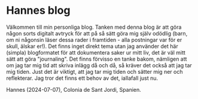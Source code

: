# Hannes blog
Välkommen till min personliga blog. Tanken med denna blog är att göra någon sorts digitalt avtryck för att på så sätt göra mig själv odödlig (barn, om ni någonsin läser dessa rader i framtiden - alla postningar var för er skull, älskar er!). Det finns inget direkt tema utan jag använder det här (simpla) blogformatet för att dokumentera saker ur mitt liv, det är väl mitt sätt att göra "journaling". Det finns förvisso en tanke bakom, nämligen att om jag tar mig tid att skriva inlägg då och då, så kräver det också att jag tar mig tiden. Just det är viktigt, att jag tar mig tiden och sätter mig ner och reflekterar. Jag tror det finns ett behov av det, iallafall just nu.

Hannes (2024-07-07), Colonia de Sant Jordi, Spanien.

